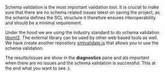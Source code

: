 Schema validation is the most important validation tool. It is crucial to make sure that there are no schema related issues latest on saving the project, as the schema defines the SCL structure it therefore ensures interoperability and should be a minimal requirement.

Under the hood we are using the industry standard to do schema validation [libxml2](https://en.wikipedia.org/wiki/Libxml2). The external library can be used by other web based tools as well. We have create another repository [xmlvalidate.js](https://github.com/openscd/xmlvalidate.js) that allows you to use the schema validation. 

The results/issues are show in the **diagnostics** pane and als important when there are no issues and the schema validation is successful. This at the end what you want to see :).